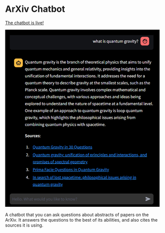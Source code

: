 # ArXiv Chatbot

[The chatbot is live!](https://arxiv-chatbot.onrender.com/)

<img src="screenshot.png" alt="Screenshot" width="500"/>


A chatbot that you can ask questions about abstracts of papers on the ArXiv. It answers the questions to the best of its abilities, and also cites the sources it is using.